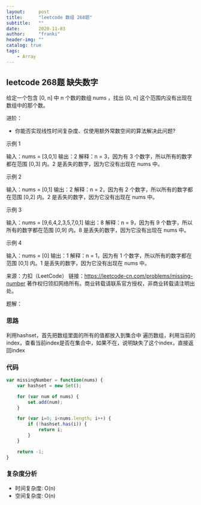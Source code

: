 ```yaml
---
layout:     post
title:      "leetcode 数组 268题"
subtitle:   ""
date:       2020-11-03
author:     "franki"
header-img: ""
catalog: true
tags:
    - Array
---
```


## leetcode 268题 缺失数字

给定一个包含 [0, n] 中 n 个数的数组 nums ，找出 [0, n] 这个范围内没有出现在数组中的那个数。

进阶：

- 你能否实现线性时间复杂度、仅使用额外常数空间的算法解决此问题?

示例 1

输入：nums = [3,0,1]
输出：2
解释：n = 3，因为有 3 个数字，所以所有的数字都在范围 [0,3] 内。2 是丢失的数字，因为它没有出现在 nums 中。

示例 2

输入：nums = [0,1]
输出：2
解释：n = 2，因为有 2 个数字，所以所有的数字都在范围 [0,2] 内。2 是丢失的数字，因为它没有出现在 nums 中。

示例 3

输入：nums = [9,6,4,2,3,5,7,0,1]
输出：8
解释：n = 9，因为有 9 个数字，所以所有的数字都在范围 [0,9] 内。8 是丢失的数字，因为它没有出现在 nums 中。

示例 4

输入：nums = [0]
输出：1
解释：n = 1，因为有 1 个数字，所以所有的数字都在范围 [0,1] 内。1 是丢失的数字，因为它没有出现在 nums 中。

来源：力扣（LeetCode）
链接：<https://leetcode-cn.com/problems/missing-number>
著作权归领扣网络所有。商业转载请联系官方授权，非商业转载请注明出处。

题解：

### 思路

利用hashset，首先把数组里面的所有的值都放入到集合中
遍历数组，利用当前的index，查看当前index是否在集合中，如果不在，说明缺失了这个index，直接返回index

### 代码

```js
var missingNumber = function(nums) {
    var hashset = new Set();

    for (var num of nums) {
        set.add(num);
    }

    for (var i=0; i<nums.length; i++) {
        if (!hashset.has(i)) {
            return i;
        }
    }

    return -1;
}
```

### 复杂度分析

- 时间复杂度: O(n)
- 空间复杂度: O(n)

